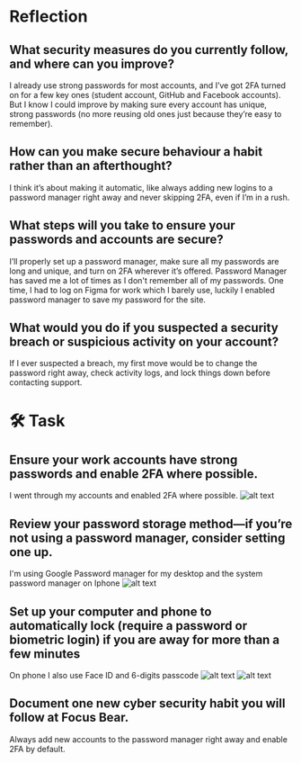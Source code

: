 #  Reflection
## What security measures do you currently follow, and where can you improve?
I already use strong passwords for most accounts, and I’ve got 2FA turned on for a few key ones (student account, GitHub and Facebook accounts). But I know I could improve by making sure every account has unique, strong passwords (no more reusing old ones just because they’re easy to remember). 

## How can you make secure behaviour a habit rather than an afterthought?
I think it’s about making it automatic, like always adding new logins to a password manager right away and never skipping 2FA, even if I’m in a rush. 
## What steps will you take to ensure your passwords and accounts are secure?
I’ll properly set up a password manager, make sure all my passwords are long and unique, and turn on 2FA wherever it’s offered.
Password Manager has saved me a lot of times as I don't remember all of my passwords. One time, I had to log on Figma for work which I barely use, luckily I enabled password manager to save my password for the site.
## What would you do if you suspected a security breach or suspicious activity on your account?
If I ever suspected a breach, my first move would be to change the password right away, check activity logs, and lock things down before contacting support.
# 🛠️ Task
## Ensure your work accounts have strong passwords and enable 2FA where possible.
I went through my accounts and enabled 2FA where possible.
![alt text](image-3.png)
## Review your password storage method—if you’re not using a password manager, consider setting one up.
I'm using Google Password manager for my desktop and the system password manager on Iphone
![alt text](image-4.png)

## Set up your computer and phone to automatically lock (require a password or biometric login) if you are away for more than a few minutes
On phone I also use Face ID and 6-digits passcode
![alt text](image-5.png)
![alt text](image-6.png)
## Document one new cyber security habit you will follow at Focus Bear.
Always add new accounts to the password manager right away and enable 2FA by default.
